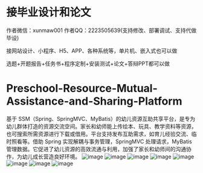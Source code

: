 # 接毕业设计和论文
作者微信：xunmaw001  作者QQ：2223505639(支持修改、部署调试、支持代做毕设)

接网站设计、小程序、H5、APP、各种系统等，单片机、嵌入式也可以做

选题+开题报告+任务书+程序定制+安装测试+论文+答辩PPT都可以做
# Preschool-Resource-Mutual-Assistance-and-Sharing-Platform
基于 SSM（Spring、SpringMVC、MyBatis）的幼儿资源互助共享平台，是专为幼儿群体打造的资源交流空间。家长和幼师能上传绘本、玩具、教学资料等资源，也可搜索所需资源进行下载或借用。平台支持发布互助需求，如育儿经验交流、临时照看等。借助 Spring 实现解耦与事务管理，SpringMVC 处理请求，MyBatis 管理数据。它促进了幼儿资源的高效流通与利用，加强了家长和幼师间的沟通协作，为幼儿成长营造良好环境。 
![image](https://github.com/user-attachments/assets/6f7d0755-d293-4108-9af9-f1eafb676ab6)
![image](https://github.com/user-attachments/assets/dd692134-bfa0-4476-bcb0-daf660100ebc)
![image](https://github.com/user-attachments/assets/be8d597d-0eca-4f94-b380-a7940d6f02b7)
![image](https://github.com/user-attachments/assets/28d8b7b8-549a-4a04-8844-d53874b5e2eb)
![image](https://github.com/user-attachments/assets/deb150f4-82d0-48d9-8d22-d84910f6cd94)
![image](https://github.com/user-attachments/assets/dfeee8f9-2a1d-4f7d-a57c-fc6f84f5b785)
![image](https://github.com/user-attachments/assets/9c1c5939-b6af-4c6b-bcc6-4cb25eb1efb7)
![image](https://github.com/user-attachments/assets/048c1b24-9638-495c-8562-2a8945871d27)

